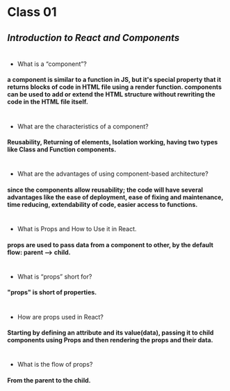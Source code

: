 # Class 01
##  _Introduction to React and Components_
# 
- What is a “component”?
#### a component is similar to a function in JS, but it's special property that it returns blocks of code in HTML file using a render function. components can be used to add or extend the HTML structure without rewriting the code in the HTML file itself. 
#
- What are the characteristics of a component?
#### Reusability, Returning of elements, Isolation working,  having two types like Class and Function components.
#
- What are the advantages of using component-based architecture?
#### since the components allow reusability; the code will have several advantages like the ease of deployment, ease of fixing and maintenance, time reducing, extendability of code, easier access to functions. 
#
- What is Props and How to Use it in React.
#### props are used to pass data from a component to other, by the default flow: parent --> child.
#
- What is “props” short for?
#### "props" is short of properties.
#
- How are props used in React?
#### Starting by defining an attribute and its value(data), passing it to child components using Props and then rendering the props and their data.
#
- What is the flow of props?
#### From the parent to the child.


